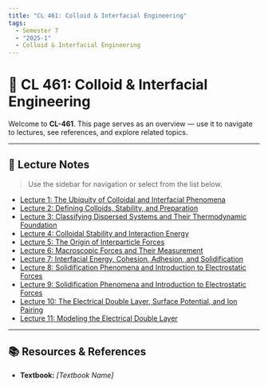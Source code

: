 ```yaml
---
title: "CL 461: Colloid & Interfacial Engineering"
tags:
  - Semester 7
  - "2025-1"
  - Colloid & Interfacial Engineering
---
```


# 📘 CL 461: Colloid & Interfacial Engineering

Welcome to **CL-461**. This page serves as an overview — use it to navigate to lectures, see references, and explore related topics.

---

## 📝 Lecture Notes

> Use the sidebar for navigation or select from the list below.

- [Lecture 1: The Ubiquity of Colloidal and Interfacial Phenomena](lecture-01.md)
- [Lecture 2: Defining Colloids, Stability, and Preparation](lecture-02.md)
- [Lecture 3: Classifying Dispersed Systems and Their Thermodynamic Foundation](lecture-03.md)
- [Lecture 4: Colloidal Stability and Interaction Energy](lecture-04.md)
- [Lecture 5: The Origin of Interparticle Forces](lecture-05.md)
- [Lecture 6: Macroscopic Forces and Their Measurement](lecture-06.md)
- [Lecture 7: Interfacial Energy, Cohesion, Adhesion, and Solidification](lecture-07.md)
- [Lecture 8: Solidification Phenomena and Introduction to Electrostatic Forces](lecture-08.md)
- [Lecture 9: Solidification Phenomena and Introduction to Electrostatic Forces](lecture-09.md)
- [Lecture 10: The Electrical Double Layer, Surface Potential, and Ion Pairing](lecture-10.md)
- [Lecture 11: Modeling the Electrical Double Layer](lecture-11.md)

---

## 📚 Resources & References

- **Textbook:** _[Textbook Name]_
